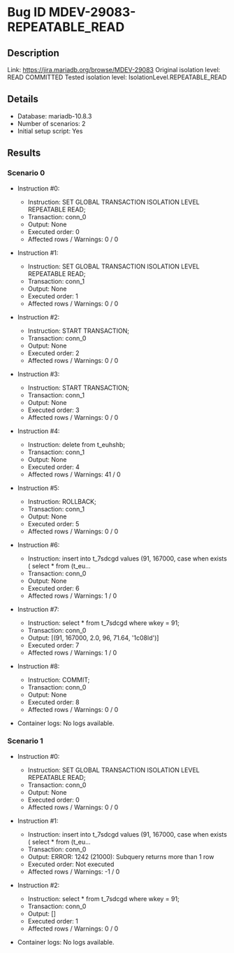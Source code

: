 # Bug ID MDEV-29083-REPEATABLE_READ

## Description

Link:                     https://jira.mariadb.org/browse/MDEV-29083
Original isolation level: READ COMMITTED
Tested isolation level:   IsolationLevel.REPEATABLE_READ


## Details
 * Database: mariadb-10.8.3
 * Number of scenarios: 2
 * Initial setup script: Yes

## Results
### Scenario 0
 * Instruction #0:
     - Instruction:  SET GLOBAL TRANSACTION ISOLATION LEVEL REPEATABLE READ;
     - Transaction: conn_0
     - Output: None
     - Executed order: 0
     - Affected rows / Warnings: 0 / 0
 * Instruction #1:
     - Instruction:  SET GLOBAL TRANSACTION ISOLATION LEVEL REPEATABLE READ;
     - Transaction: conn_1
     - Output: None
     - Executed order: 1
     - Affected rows / Warnings: 0 / 0
 * Instruction #2:
     - Instruction:  START TRANSACTION;
     - Transaction: conn_0
     - Output: None
     - Executed order: 2
     - Affected rows / Warnings: 0 / 0
 * Instruction #3:
     - Instruction:  START TRANSACTION;
     - Transaction: conn_1
     - Output: None
     - Executed order: 3
     - Affected rows / Warnings: 0 / 0
 * Instruction #4:
     - Instruction:  delete from t_euhshb;
     - Transaction: conn_1
     - Output: None
     - Executed order: 4
     - Affected rows / Warnings: 41 / 0
 * Instruction #5:
     - Instruction:  ROLLBACK;
     - Transaction: conn_1
     - Output: None
     - Executed order: 5
     - Affected rows / Warnings: 0 / 0
 * Instruction #6:
     - Instruction:  insert into t_7sdcgd values (91, 167000, case when exists ( select * from (t_eu...
     - Transaction: conn_0
     - Output: None
     - Executed order: 6
     - Affected rows / Warnings: 1 / 0
 * Instruction #7:
     - Instruction:  select * from t_7sdcgd where wkey = 91;
     - Transaction: conn_0
     - Output: [(91, 167000, 2.0, 96, 71.64, '1c08ld')]
     - Executed order: 7
     - Affected rows / Warnings: 1 / 0
 * Instruction #8:
     - Instruction:  COMMIT;
     - Transaction: conn_0
     - Output: None
     - Executed order: 8
     - Affected rows / Warnings: 0 / 0

 * Container logs:
   No logs available.

### Scenario 1
 * Instruction #0:
     - Instruction:  SET GLOBAL TRANSACTION ISOLATION LEVEL REPEATABLE READ;
     - Transaction: conn_0
     - Output: None
     - Executed order: 0
     - Affected rows / Warnings: 0 / 0
 * Instruction #1:
     - Instruction:  insert into t_7sdcgd values (91, 167000, case when exists ( select * from (t_eu...
     - Transaction: conn_0
     - Output: ERROR: 1242 (21000): Subquery returns more than 1 row
     - Executed order: Not executed
     - Affected rows / Warnings: -1 / 0
 * Instruction #2:
     - Instruction:  select * from t_7sdcgd where wkey = 91;
     - Transaction: conn_0
     - Output: []
     - Executed order: 1
     - Affected rows / Warnings: 0 / 0

 * Container logs:
   No logs available.
